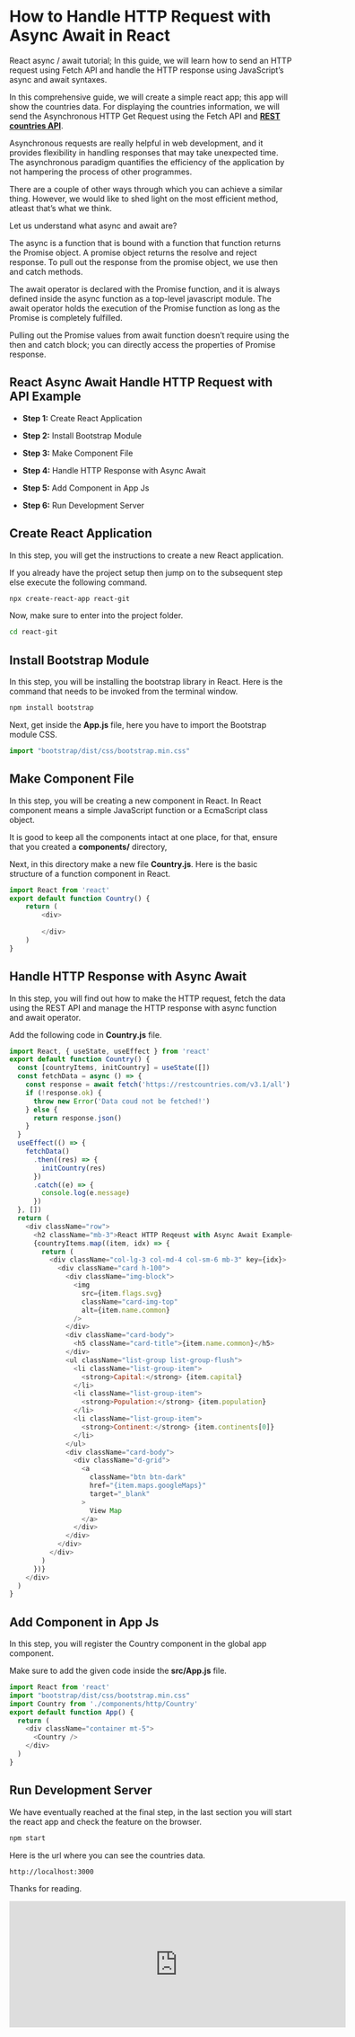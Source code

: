 # How to Handle HTTP Request with Async Await in React

React async / await tutorial; In this guide, we will learn how to send an HTTP request using Fetch API and handle the HTTP response using JavaScript’s async and await syntaxes.

In this comprehensive guide, we will create a simple react app; this app will show the countries data. For displaying the countries information, we will send the Asynchronous HTTP Get Request using the Fetch API and [**REST countries API**](https://restcountries.com/).

Asynchronous requests are really helpful in web development, and it provides flexibility in handling responses that may take unexpected time.  
The asynchronous paradigm quantifies the efficiency of the application by not hampering the process of other programmes.

There are a couple of other ways through which you can achieve a similar thing. However, we would like to shed light on the most efficient method, atleast that’s what we think.

Let us understand what async and await are?

The async is a function that is bound with a function that function returns the Promise object. A promise object returns the resolve and reject response. To pull out the response from the promise object, we use then and catch methods.

The await operator is declared with the Promise function, and it is always defined inside the async function as a top-level javascript module. The await operator holds the execution of the Promise function as long as the Promise is completely fulfilled.

Pulling out the Promise values from await function doesn’t require using the then and catch block; you can directly access the properties of Promise response.

## React Async Await Handle HTTP Request with API Example

* **Step 1:** Create React Application
    
* **Step 2:** Install Bootstrap Module
    
* **Step 3:** Make Component File
    
* **Step 4:** Handle HTTP Response with Async Await
    
* **Step 5:** Add Component in App Js
    
* **Step 6:** Run Development Server
    

## Create React Application

In this step, you will get the instructions to create a new React application.

If you already have the project setup then jump on to the subsequent step else execute the following command.

```bash
npx create-react-app react-git
```

Now, make sure to enter into the project folder.

```bash
cd react-git
```

## Install Bootstrap Module

In this step, you will be installing the bootstrap library in React. Here is the command that needs to be invoked from the terminal window.

```bash
npm install bootstrap
```

Next, get inside the **App.js** file, here you have to import the Bootstrap module CSS.

```javascript
import "bootstrap/dist/css/bootstrap.min.css"
```

## Make Component File

In this step, you will be creating a new component in React. In React component means a simple JavaScript function or a EcmaScript class object.

It is good to keep all the components intact at one place, for that, ensure that you created a **components/** directory,

Next, in this directory make a new file **Country.js**. Here is the basic structure of a function component in React.

```javascript
import React from 'react'
export default function Country() {
    return (
        <div>
            
        </div>
    )
}
```

## Handle HTTP Response with Async Await

In this step, you will find out how to make the HTTP request, fetch the data using the REST API and manage the HTTP response with async function and await operator.

Add the following code in **Country.js** file.

```javascript
import React, { useState, useEffect } from 'react'
export default function Country() {
  const [countryItems, initCountry] = useState([])
  const fetchData = async () => {
    const response = await fetch('https://restcountries.com/v3.1/all')
    if (!response.ok) {
      throw new Error('Data coud not be fetched!')
    } else {
      return response.json()
    }
  }
  useEffect(() => {
    fetchData()
      .then((res) => {
        initCountry(res)
      })
      .catch((e) => {
        console.log(e.message)
      })
  }, [])
  return (
    <div className="row">
      <h2 className="mb-3">React HTTP Reqeust with Async Await Example</h2>
      {countryItems.map((item, idx) => {
        return (
          <div className="col-lg-3 col-md-4 col-sm-6 mb-3" key={idx}>
            <div className="card h-100">
              <div className="img-block">
                <img
                  src={item.flags.svg}
                  className="card-img-top"
                  alt={item.name.common}
                />
              </div>
              <div className="card-body">
                <h5 className="card-title">{item.name.common}</h5>
              </div>
              <ul className="list-group list-group-flush">
                <li className="list-group-item">
                  <strong>Capital:</strong> {item.capital}
                </li>
                <li className="list-group-item">
                  <strong>Population:</strong> {item.population}
                </li>
                <li className="list-group-item">
                  <strong>Continent:</strong> {item.continents[0]}
                </li>
              </ul>
              <div className="card-body">
                <div className="d-grid">
                  <a
                    className="btn btn-dark"
                    href="{item.maps.googleMaps}"
                    target="_blank"
                  >
                    View Map
                  </a>
                </div>
              </div>
            </div>
          </div>
        )
      })}
    </div>
  )
}
```

## Add Component in App Js

In this step, you will register the Country component in the global app component.

Make sure to add the given code inside the **src/App.js** file.

```javascript
import React from 'react'
import "bootstrap/dist/css/bootstrap.min.css"
import Country from './components/http/Country'
export default function App() {
  return (
    <div className="container mt-5">
      <Country />
    </div>
  )
}
```

## Run Development Server

We have eventually reached at the final step, in the last section you will start the react app and check the feature on the browser.

```bash
npm start
```

Here is the url where you can see the countries data.

```bash
http://localhost:3000
```

Thanks for reading.

<iframe src="https://github.com/sponsors/cutesquirrel519/card" height="225" width="600" style="border:0"></iframe>